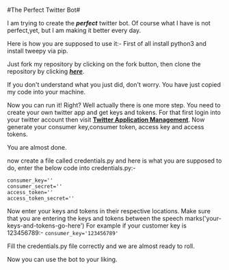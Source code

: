 #The Perfect Twitter Bot#

I am trying to create the _**perfect**_ twitter bot. Of course what I have is not perfect,yet, but I am making it better every day.


Here is how you are supposed to use it:-
First of all install python3 and install tweepy via pip.

Just fork my repository by clicking on the fork button, then clone the repository by clicking [_**here**_](https://github.com/Vedarth/Twitter-bots.git).

If you don't understand what you just did, don't worry. You have just copied my code into your machine.

Now you can run it! Right? Well actually there is one more step. You need to create your own twitter app and get keys and tokens. For that first login into your twitter account then visit [**Twitter Application Management**](https://apps.twitter.com/). Now generate your consumer key,consumer token, access key and access tokens.

You are almost done.

now create a file called credentials.py and here is what you are supposed to do, enter the below code into credentials.py:-
```
consumer_key=''
consumer_secret=''
access_token=''
access_token_secret=''
```
Now enter your keys and tokens in their respective locations. Make sure that you are entering the keys and tokens between the speech marks('your-keys-and-tokens-go-here')
For example if your customer key is 123456789:-
`consumer_key='123456789'`

Fill the credentials.py file correctly and we are almost ready to roll.

Now you can use the bot to your liking.